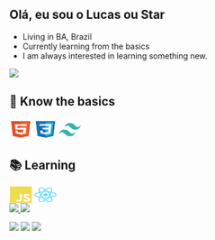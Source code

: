 ## Olá, eu sou o Lucas ou Star

-  Living in BA, Brazil 
-  Currently learning from the basics
-  I am always interested in learning something new.

<img align="top" src="https://images-wixmp-ed30a86b8c4ca887773594c2.wixmp.com/f/c3954904-58a6-47b3-86d5-4f89296b91e0/dbj4k7p-9f81a443-32c5-4031-af46-e912faddf8b8.gif?token=eyJ0eXAiOiJKV1QiLCJhbGciOiJIUzI1NiJ9.eyJzdWIiOiJ1cm46YXBwOjdlMGQxODg5ODIyNjQzNzNhNWYwZDQxNWVhMGQyNmUwIiwiaXNzIjoidXJuOmFwcDo3ZTBkMTg4OTgyMjY0MzczYTVmMGQ0MTVlYTBkMjZlMCIsIm9iaiI6W1t7InBhdGgiOiJcL2ZcL2MzOTU0OTA0LTU4YTYtNDdiMy04NmQ1LTRmODkyOTZiOTFlMFwvZGJqNGs3cC05ZjgxYTQ0My0zMmM1LTQwMzEtYWY0Ni1lOTEyZmFkZGY4YjguZ2lmIn1dXSwiYXVkIjpbInVybjpzZXJ2aWNlOmZpbGUuZG93bmxvYWQiXX0.Iowg1J7m2hZDnsqnuNn2TM2GmXmoTE1IjIi5QIVJ4zs" style="max-width:70%;"></img>
<br>

## 🌟 Know the basics
<div align="left">

  <img align="center"  height="30" width="40" src="https://raw.githubusercontent.com/devicons/devicon/master/icons/html5/html5-original.svg">
  <img align="center"  height="30" width="40" src="https://raw.githubusercontent.com/devicons/devicon/master/icons/css3/css3-original.svg">
  <img align="center" height="39" widgt="40" src="https://raw.githubusercontent.com/devicons/devicon/master/icons/tailwindcss/tailwindcss-plain.svg">

</div>

## 📚 Learning

<div align="left">

  <img align="center"  height="30" width="40" src="https://raw.githubusercontent.com/devicons/devicon/master/icons/javascript/javascript-plain.svg">
  <img align="center"  height="30" width="40" src="https://raw.githubusercontent.com/devicons/devicon/master/icons/react/react-original.svg">
  

</div>

<div>
 

 <a href="https://github.com/SStarCh1"> 
 <img height="180em" src="https://github-readme-stats.vercel.app/api?username=SStarCh1&show_icons=true&theme=tokyonight&include_all_commits=true&count_private=true"/>

  <img height="180em" src="https://github-readme-stats.vercel.app/api/top-langs/?username=SStarCh1&layout=compact&langs_count=7&theme=gruvbox "/>

 </div>

<div class="contato"> 

  <a href="https://www.instagram.com/star.ch1/" target="_blank"><img src="https://img.shields.io/badge/-Instagram-%23E4405F?style=for-the-badge&logo=instagram&logoColor=white"   target="_blank"></a>
 <a href="https://discord.gg/jDM3mmpb" target="_blank"><img src="https://img.shields.io/badge/Discord-7289DA?style=for-the-badge&logo=discord&logoColor=white" target="_blank"></a> 
  <a href = "mailto:Lucasberzk@gmail.com"><img src="https://img.shields.io/badge/-Gmail-%23333?style=for-the-badge&logo=gmail&logoColor=white" target="_blank"></a>
 
 
</div>
